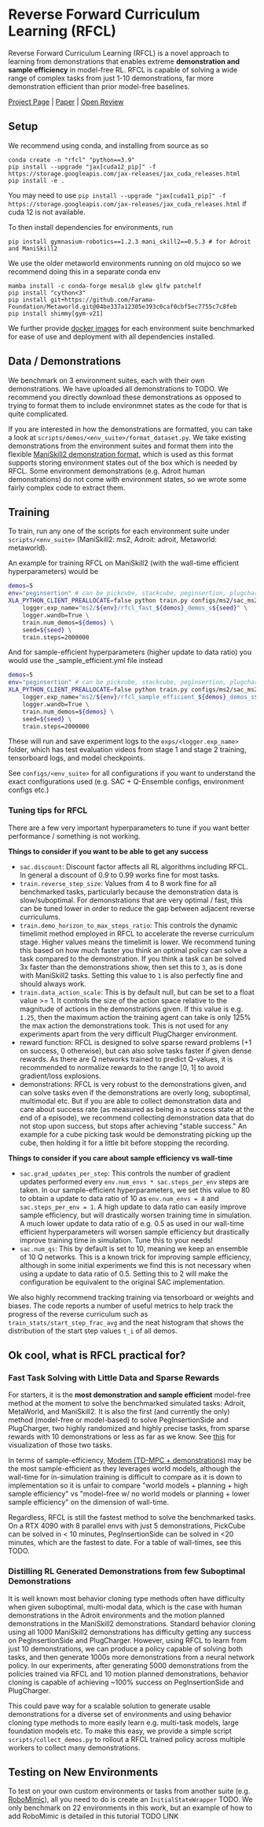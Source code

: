 # Reverse Forward Curriculum Learning (RFCL)

Reverse Forward Curriculum Learning (RFCL) is a novel approach to learning from demonstrations that enables extreme **demonstration and sample efficiency** in model-free RL. RFCL is capable of solving a wide range of complex tasks from just 1-10 demonstrations, far more demonstration efficient than prior model-free baselines.

[Project Page](https://reverseforward-cl.github.io/) | [Paper](https://openreview.net/pdf?id=w4rODxXsmM) | [Open Review](https://openreview.net/forum?id=w4rODxXsmM)

<!-- todo anon: add in real names and links. Remove openreview -->
## Setup

We recommend using conda, and installing from source as so
```
conda create -n "rfcl" "python==3.9"
pip install --upgrade "jax[cuda12_pip]" -f https://storage.googleapis.com/jax-releases/jax_cuda_releases.html
pip install -e .
```

You may need to use `pip install --upgrade "jax[cuda11_pip]" -f https://storage.googleapis.com/jax-releases/jax_cuda_releases.html` if cuda 12 is not available.

To then install dependencies for environments, run

```
pip install gymnasium-robotics==1.2.3 mani_skill2==0.5.3 # for Adroit and ManiSkill2
```

We use the older metaworld environments running on old mujoco so we recommend doing this in a separate conda env
```
mamba install -c conda-forge mesalib glew glfw patchelf
pip install "cython<3"
pip install git+https://github.com/Farama-Foundation/Metaworld.git@04be337a12305e393c0caf0cbf5ec7755c7c8feb
pip install shimmy[gym-v21]
```

We further provide [docker images](./docker) for each environment suite benchmarked for ease of use and deployment with all dependencies installed.

## Data / Demonstrations

We benchmark on 3 environment suites, each with their own demonstrations. We have uploaded all demonstrations to TODO. We recommend you directly download these demonstrations as opposed to trying to format them to include environmnet states as the code for that is quite complicated.
<!-- todo anon: use HF  -->

If you are interested in how the demonstrations are formatted, you can take a look at `scripts/demos/<env_suite>/format_dataset.py`. We take existing demonstrations from the environment suites and format them into the flexible [ManiSkill2 demonstration format](https://haosulab.github.io/ManiSkill2/concepts/demonstrations.html#format), which is used as this format supports storing environment states out of the box which is needed by RFCL. Some environment demonstrations (e.g. Adroit human demonstrations) do not come with environment states, so we wrote some fairly complex code to extract them.

## Training

To train, run any one of the scripts for each environment suite under `scripts/<env_suite>` (ManiSkill2: ms2, Adroit: adroit, Metaworld: metaworld). 

An example for training RFCL on ManiSkill2 (with the wall-time efficient hyperparameters) would be

```bash
demos=5
env="peginsertion" # can be pickcube, stackcube, peginsertion, plugcharger
XLA_PYTHON_CLIENT_PREALLOCATE=false python train.py configs/ms2/sac_ms2_${env}.yml \
    logger.exp_name="ms2/${env}/rfcl_fast_${demos}_demos_s${seed}" \
    logger.wandb=True \
    train.num_demos=${demos} \
    seed=${seed} \
    train.steps=2000000
```

And for sample-efficient hyperparameters (higher update to data ratio) you would use the _sample_efficient.yml file instead

```bash
demos=5
env="peginsertion" # can be pickcube, stackcube, peginsertion, plugcharger
XLA_PYTHON_CLIENT_PREALLOCATE=false python train.py configs/ms2/sac_ms2_${env}_sample_efficient.yml \
    logger.exp_name="ms2/${env}/rfcl_sample_efficient_${demos}_demos_s${seed}" \
    logger.wandb=True \
    train.num_demos=${demos} \
    seed=${seed} \
    train.steps=2000000
```

These will run and save experiment logs to the `exps/<logger.exp_name>` folder, which has test evaluation videos from stage 1 and stage 2 training, tensorboard logs, and model checkpoints.

See `configs/<env_suite>` for all configurations if you want to understand the exact configurations used (e.g. SAC + Q-Ensemble configs, environment configs etc.)

### Tuning tips for RFCL

There are a few very important hyperparameters to tune if you want better performance / something is not working.

**Things to consider if you want to be able to get any success**

- `sac.discount`: Discount factor affects all RL algorithms including RFCL. In general a discount of 0.9 to 0.99 works fine for most tasks.
- `train.reverse_step_size`: Values from 4 to 8 work fine for all benchmarked tasks, particularly because the demonstration data is slow/suboptimal. For demonstrations that are very optimal / fast, this can be tuned lower in order to reduce the gap between adjacent reverse curriculums.
- `train.demo_horizon_to_max_steps_ratio`: This controls the dynamic timelimit method employed in RFCL to accelerate the reverse curriculum stage. Higher values means the timelimit is lower. We recommend tuning this based on how much faster you think an optimal policy can solve a task compared to the demonstration. If you think a task can be solved 3x faster than the demonstrations show, then set this to `3`, as is done with ManiSkill2 tasks. Setting this value to `1` is also perfectly fine and should always work. 
- `train.data_action_scale`: This is by default null, but can be set to a float value >= 1. It controls the size of the action space relative to the magnitude of actions in the demonstrations given. If this value is e.g. `1.25`, then the maximum action the training agent can take is only 125% the max action the demonstrations took. This is not used for any experiments apart from the very difficult PlugCharger environment.
- reward function: RFCL is designed to solve sparse reward problems (+1 on success, 0 otherwise), but can also solve tasks faster if given dense rewards. As there are Q networks trained to predict Q-values, it is recommended to normalize rewards to the range [0, 1] to avoid gradient/loss explosions.
- demonstrations: RFCL is very robust to the demonstrations given, and can solve tasks even if the demonstrations are overly long, suboptimal, multimodal etc. But if you are able to collect demonstration data and care about success rate (as measured as being in a success state at the end of a episode), we recommend collecting demonstration data that do not stop upon success, but stops after achieving "stable success." An example for a cube picking task would be demonstrating picking up the cube, then holding it for a little bit before stopping the recording.


**Things to consider if you care about sample efficiency vs wall-time**
- `sac.grad_updates_per_step`: This controls the number of gradient updates performed every `env.num_envs * sac.steps_per_env` steps are taken. In our sample-efficient hyperparameters, we set this value to 80 to obtain a update to data ratio of 10 as `env.num_envs = 8` and `sac.steps_per_env = 1`. A high update to data ratio can easily improve sample efficiency, but will drastically worsen training time in simulation. A much lower update to data ratio of e.g. 0.5 as used in our wall-time efficient hyperparameters will worsen sample efficiency but drastically improve training time in simulation. Tune this to your needs!
- `sac.num_qs`: This by default is set to 10, meaning we keep an ensemble of 10 Q networks. This is a known trick for improving sample efficiency, although in some initial experiments we find this is not necessary when using a update to data ratio of 0.5. Setting this to 2 will make the configuration be equivalent to the original SAC implementation.

We also highly recommend tracking training via tensorboard or weights and biases. The code reports a number of useful metrics to help track the progress of the reverse curriculum such as `train_stats/start_step_frac_avg` and the neat histogram that shows the distribution of the start step values `t_i` of all demos. 

## Ok cool, what is RFCL practical for?

### Fast Task Solving with Little Data and Sparse Rewards

For starters, it is the **most demonstration and sample efficient** model-free method at the moment to solve the benchmarked simulated tasks: Adroit, MetaWorld, and ManiSkill2. It is also the first (and currently the only) method (model-free or model-based) to solve PegInsertionSide and PlugCharger, two highly randomized and highly precise tasks, from sparse rewards with 10 demonstrations or less as far as we know. See [this](https://reverseforward-cl.github.io/#task-visuals-a) for visualization of those two tasks.

In terms of sample-efficiency, [Modem (TD-MPC + demonstrations)](https://nicklashansen.github.io/modemrl/) may be the most sample-efficient as they leverages world models, although the wall-time for in-simulation training is difficult to compare as it is down to implementation so it is unfair to compare "world models + planning + high sample efficiency" vs "model-free w/ no world models or planning + lower sample efficiency" on the dimension of wall-time.

Regardless, RFCL is still the fastest method to solve the benchmarked tasks. On a RTX 4090 with 8 parallel envs with just 5 demonstrations, PickCube can be solved in < 10 minutes, PegInsertionSide can be solved in <20 minutes, which are the fastest to date. For a table of wall-times, see this TODO. 


### Distilling RL Generated Demonstrations from few Suboptimal Demonstrations

It is well known most behavior cloning type methods often have difficulty when given suboptimal, multi-modal data, which is the case with human demonstrations in the Adroit environments and the motion planned demonstrations in the ManiSkill2 demonstrations. Standard behavior cloning using all 1000 ManiSkill2 demonstrations has difficulty getting any success on PegInsertionSide and PlugCharger. However, using RFCL to learn from just 10 demonstrations, we can produce a policy capable of solving both tasks, and then generate 1000s more demonstrations from a neural network policy. In our experiments, after generating 5000 demonstrations from the policies trained via RFCL and 10 motion planned demonstrations, behavior cloning is capable of achieving ~100% success on PegInsertionSide and PlugCharger.

This could pave way for a scalable solution to generate usable demonstrations for a diverse set of environments and using behavior cloning type methods to more easily learn e.g. multi-task models, large foundation models etc. To make this easy, we provide a simple script `scripts/collect_demos.py` to rollout a RFCL trained policy across multiple workers to collect many demonstrations.


## Testing on New Environments

To test on your own custom environments or tasks from another suite (e.g. [RoboMimic](https://robomimic.github.io/)), all you need to do is create an `InitialStateWrapper` TODO. We only benchmark on 22 environments in this work, but an example of how to add RoboMimic is detailed in this tutorial TODO LINK